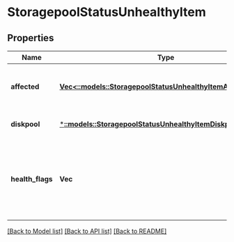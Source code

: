 # StoragepoolStatusUnhealthyItem

## Properties
Name | Type | Description | Notes
------------ | ------------- | ------------- | -------------
**affected** | [**Vec<::models::StoragepoolStatusUnhealthyItemAffectedItem>**](StoragepoolStatusUnhealthyItemAffectedItem.md) | The affected nodes and/or drives. | [default to null]
**diskpool** | [***::models::StoragepoolStatusUnhealthyItemDiskpool**](StoragepoolStatusUnhealthyItemDiskpool.md) |  | [optional] [default to null]
**health_flags** | **Vec<String>** | An array of containing any health issues with this pool.  If the pool is healthy, the list is empty. | [optional] [default to null]

[[Back to Model list]](../README.md#documentation-for-models) [[Back to API list]](../README.md#documentation-for-api-endpoints) [[Back to README]](../README.md)



